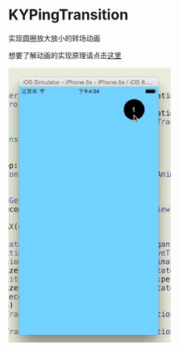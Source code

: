 # KYPingTransition
实现圆圈放大放小的转场动画


想要了解动画的实现原理请点击[这里](http://kittenyang.com/pingtransition/)


![](ping.gif)
